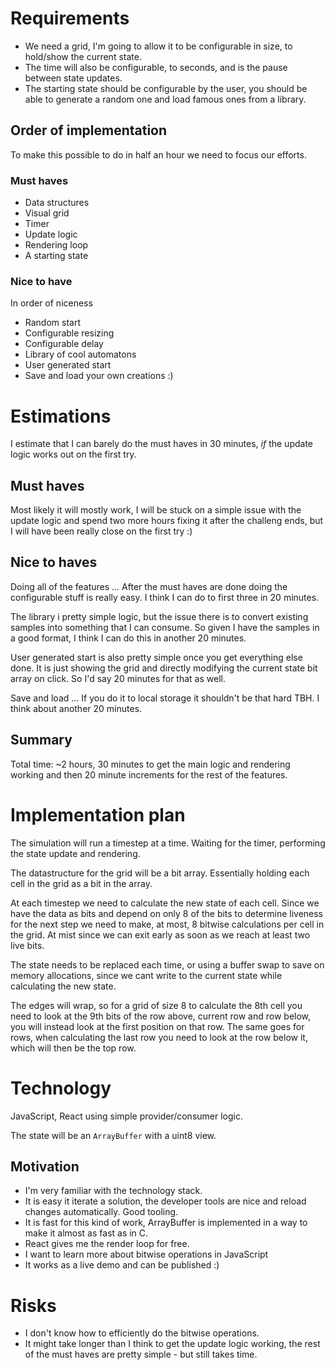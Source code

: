 # Requirements
* We need a grid, I'm going to allow it to be configurable in size, to hold/show the current state.
* The time will also be configurable, to seconds, and is the pause between state updates.
* The starting state should be configurable by the user, you should be able to generate a random one and load famous ones from a library.

## Order of implementation
To make this possible to do in half an hour we need to focus our efforts.

### Must haves
* Data structures
* Visual grid
* Timer
* Update logic
* Rendering loop
* A starting state

### Nice to have
In order of niceness
* Random start
* Configurable resizing
* Configurable delay
* Library of cool automatons
* User generated start
* Save and load your own creations :)

# Estimations
I estimate that I can barely do the must haves in 30 minutes, _if_ the update logic works out on the first try.

## Must haves
Most likely it will mostly work, I will be stuck on a simple issue with the update logic and spend two more hours fixing it after the challeng ends, but I will have been really close on the first try :)

## Nice to haves
Doing all of the features ... After the must haves are done doing the configurable stuff is really easy. I think I can do to first three in 20 minutes.

The library i pretty simple logic, but the issue there is to convert existing samples into something that I can consume. So given I have the samples in a good format, I think I can do this in another 20 minutes.

User generated start is also pretty simple once you get everything else done. It is just showing the grid and directly modifying the current state bit array on click. So I'd say 20 minutes for that as well.

Save and load ... If you do it to local storage it shouldn't be that hard TBH. I think about another 20 minutes.

## Summary
Total time: ~2 hours, 30 minutes to get the main logic and rendering working and then 20 minute increments for the rest of the features.

# Implementation plan
The simulation will run a timestep at a time. Waiting for the timer, performing the state update and rendering.

The datastructure for the grid will be a bit array. Essentially holding each cell in the grid as a bit in the array.

At each timestep we need to calculate the new state of each cell. Since we have the data as bits and depend on only 8 of the bits to determine liveness for the next step we need to make, at most, 8 bitwise calculations per cell in the grid. At mist since we can exit early as soon as we reach at least two live bits.

The state needs to be replaced each time, or using a buffer swap to save on memory allocations, since we cant write to the current state while calculating the new state.

The edges will wrap, so for a grid of size 8 to calculate the 8th cell you need to look at the 9th bits of the row above, current row and row below, you will instead look at the first position on that row. The same goes for rows, when calculating the last row you need to look at the row below it, which will then be the top row.

# Technology
JavaScript, React using simple provider/consumer logic.

The state will be an `ArrayBuffer` with a uint8 view.

## Motivation
* I'm very familiar with the technology stack.
* It is easy it iterate a solution, the developer tools are nice and reload changes automatically. Good tooling.
* It is fast for this kind of work, ArrayBuffer is implemented in a way to make it almost as fast as in C.
* React gives me the render loop for free.
* I want to learn more about bitwise operations in JavaScript
* It works as a live demo and can be published :)

# Risks
* I don't know how to efficiently do the bitwise operations.
* It might take longer than I think to get the update logic working, the rest of the must haves are pretty simple - but still takes time.
